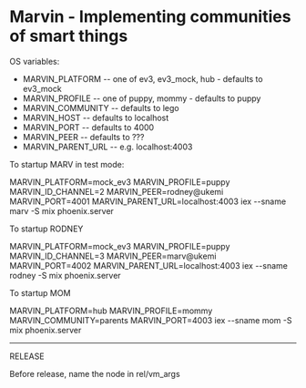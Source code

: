 # Marvin - Implementing communities of smart things

OS variables:

* MARVIN_PLATFORM -- one of ev3, ev3_mock, hub - defaults to ev3_mock
* MARVIN_PROFILE -- one of puppy, mommy - defaults to puppy
* MARVIN_COMMUNITY -- defaults to lego
* MARVIN_HOST -- defaults to localhost
* MARVIN_PORT -- defaults to 4000
* MARVIN_PEER -- defaults to ???
* MARVIN_PARENT_URL -- e.g. localhost:4003

To startup MARV in test mode:

MARVIN_PLATFORM=mock_ev3 MARVIN_PROFILE=puppy MARVIN_ID_CHANNEL=2 MARVIN_PEER=rodney@ukemi MARVIN_PORT=4001 MARVIN_PARENT_URL=localhost:4003 iex --sname marv -S mix phoenix.server


To startup RODNEY

MARVIN_PLATFORM=mock_ev3 MARVIN_PROFILE=puppy MARVIN_ID_CHANNEL=3 MARVIN_PEER=marv@ukemi MARVIN_PORT=4002 MARVIN_PARENT_URL=localhost:4003 iex --sname rodney -S mix phoenix.server

To startup MOM

MARVIN_PLATFORM=hub MARVIN_PROFILE=mommy MARVIN_COMMUNITY=parents MARVIN_PORT=4003 iex --sname mom -S mix phoenix.server

-----------------

RELEASE

Before release, name the node in rel/vm_args 